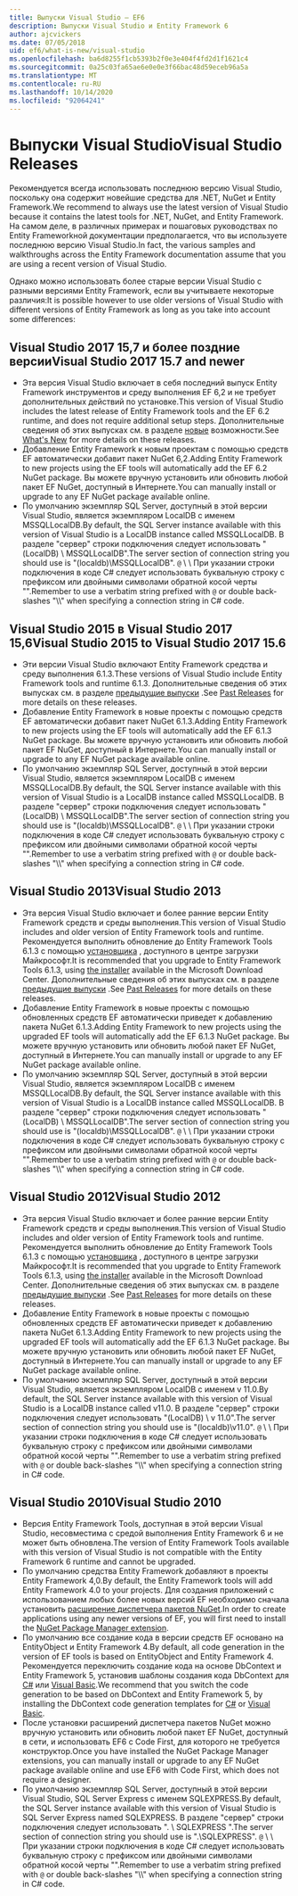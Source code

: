 ```yaml
---
title: Выпуски Visual Studio — EF6
description: Выпуски Visual Studio и Entity Framework 6
author: ajcvickers
ms.date: 07/05/2018
uid: ef6/what-is-new/visual-studio
ms.openlocfilehash: ba6d8255f1cb5393b2f0e3e404f4fd2d1f1621c4
ms.sourcegitcommit: 0a25c03fa65ae6e0e0e3f66bac48d59eceb96a5a
ms.translationtype: MT
ms.contentlocale: ru-RU
ms.lasthandoff: 10/14/2020
ms.locfileid: "92064241"
---
```

# <a name="visual-studio-releases"></a><span data-ttu-id="cbca7-103">Выпуски Visual Studio</span><span class="sxs-lookup"><span data-stu-id="cbca7-103">Visual Studio Releases</span></span>

<span data-ttu-id="cbca7-104">Рекомендуется всегда использовать последнюю версию Visual Studio, поскольку она содержит новейшие средства для .NET, NuGet и Entity Framework.</span><span class="sxs-lookup"><span data-stu-id="cbca7-104">We recommend to always use the latest version of Visual Studio because it contains the latest tools for .NET, NuGet, and Entity Framework.</span></span>
<span data-ttu-id="cbca7-105">На самом деле, в различных примерах и пошаговых руководствах по Entity Frameworkной документации предполагается, что вы используете последнюю версию Visual Studio.</span><span class="sxs-lookup"><span data-stu-id="cbca7-105">In fact, the various samples and walkthroughs across the Entity Framework documentation assume that you are using a recent version of Visual Studio.</span></span>

<span data-ttu-id="cbca7-106">Однако можно использовать более старые версии Visual Studio с разными версиями Entity Framework, если вы учитываете некоторые различия:</span><span class="sxs-lookup"><span data-stu-id="cbca7-106">It is possible however to use older versions of Visual Studio with different versions of Entity Framework as long as you take into account some differences:</span></span>

## <a name="visual-studio-2017-157-and-newer"></a><span data-ttu-id="cbca7-107">Visual Studio 2017 15,7 и более поздние версии</span><span class="sxs-lookup"><span data-stu-id="cbca7-107">Visual Studio 2017 15.7 and newer</span></span>

- <span data-ttu-id="cbca7-108">Эта версия Visual Studio включает в себя последний выпуск Entity Framework инструментов и среду выполнения EF 6,2 и не требует дополнительных действий по установке.</span><span class="sxs-lookup"><span data-stu-id="cbca7-108">This version of Visual Studio includes the latest release of Entity Framework tools and the EF 6.2 runtime, and does not require additional setup steps.</span></span>
<span data-ttu-id="cbca7-109">Дополнительные сведения об этих выпусках см. в разделе [новые](xref:ef6/what-is-new/index) возможности.</span><span class="sxs-lookup"><span data-stu-id="cbca7-109">See [What's New](xref:ef6/what-is-new/index) for more details on these releases.</span></span>
- <span data-ttu-id="cbca7-110">Добавление Entity Framework к новым проектам с помощью средств EF автоматически добавит пакет NuGet 6,2.</span><span class="sxs-lookup"><span data-stu-id="cbca7-110">Adding Entity Framework to new projects using the EF tools will automatically add the EF 6.2 NuGet package.</span></span>
<span data-ttu-id="cbca7-111">Вы можете вручную установить или обновить любой пакет EF NuGet, доступный в Интернете.</span><span class="sxs-lookup"><span data-stu-id="cbca7-111">You can manually install or upgrade to any EF NuGet package available online.</span></span>
- <span data-ttu-id="cbca7-112">По умолчанию экземпляр SQL Server, доступный в этой версии Visual Studio, является экземпляром LocalDB с именем MSSQLLocalDB.</span><span class="sxs-lookup"><span data-stu-id="cbca7-112">By default, the SQL Server instance available with this version of Visual Studio is a LocalDB instance called MSSQLLocalDB.</span></span>
<span data-ttu-id="cbca7-113">В разделе "сервер" строки подключения следует использовать "(LocalDB) \\ MSSQLLocalDB".</span><span class="sxs-lookup"><span data-stu-id="cbca7-113">The server section of connection string you should use is "(localdb)\\MSSQLLocalDB".</span></span>
<span data-ttu-id="cbca7-114">`@` \\ \\ При указании строки подключения в коде C# следует использовать буквальную строку с префиксом или двойными символами обратной косой черты "".</span><span class="sxs-lookup"><span data-stu-id="cbca7-114">Remember to use a verbatim string prefixed with `@` or double back-slashes "\\\\" when specifying a connection string in C# code.</span></span>  


## <a name="visual-studio-2015-to-visual-studio-2017-156"></a><span data-ttu-id="cbca7-115">Visual Studio 2015 в Visual Studio 2017 15,6</span><span class="sxs-lookup"><span data-stu-id="cbca7-115">Visual Studio 2015 to Visual Studio 2017 15.6</span></span>

- <span data-ttu-id="cbca7-116">Эти версии Visual Studio включают Entity Framework средства и среду выполнения 6.1.3.</span><span class="sxs-lookup"><span data-stu-id="cbca7-116">These versions of Visual Studio include Entity Framework tools and runtime 6.1.3.</span></span>
<span data-ttu-id="cbca7-117">Дополнительные сведения об этих выпусках см. в разделе [предыдущие выпуски](xref:ef6/what-is-new/past-releases#ef-613) .</span><span class="sxs-lookup"><span data-stu-id="cbca7-117">See [Past Releases](xref:ef6/what-is-new/past-releases#ef-613) for more details on these releases.</span></span>
- <span data-ttu-id="cbca7-118">Добавление Entity Framework в новые проекты с помощью средств EF автоматически добавит пакет NuGet 6.1.3.</span><span class="sxs-lookup"><span data-stu-id="cbca7-118">Adding Entity Framework to new projects using the EF tools will automatically add the EF 6.1.3 NuGet package.</span></span>
<span data-ttu-id="cbca7-119">Вы можете вручную установить или обновить любой пакет EF NuGet, доступный в Интернете.</span><span class="sxs-lookup"><span data-stu-id="cbca7-119">You can manually install or upgrade to any EF NuGet package available online.</span></span>
- <span data-ttu-id="cbca7-120">По умолчанию экземпляр SQL Server, доступный в этой версии Visual Studio, является экземпляром LocalDB с именем MSSQLLocalDB.</span><span class="sxs-lookup"><span data-stu-id="cbca7-120">By default, the SQL Server instance available with this version of Visual Studio is a LocalDB instance called MSSQLLocalDB.</span></span>
<span data-ttu-id="cbca7-121">В разделе "сервер" строки подключения следует использовать "(LocalDB) \\ MSSQLLocalDB".</span><span class="sxs-lookup"><span data-stu-id="cbca7-121">The server section of connection string you should use is "(localdb)\\MSSQLLocalDB".</span></span>
<span data-ttu-id="cbca7-122">`@` \\ \\ При указании строки подключения в коде C# следует использовать буквальную строку с префиксом или двойными символами обратной косой черты "".</span><span class="sxs-lookup"><span data-stu-id="cbca7-122">Remember to use a verbatim string prefixed with `@` or double back-slashes "\\\\" when specifying a connection string in C# code.</span></span>  


## <a name="visual-studio-2013"></a><span data-ttu-id="cbca7-123">Visual Studio 2013</span><span class="sxs-lookup"><span data-stu-id="cbca7-123">Visual Studio 2013</span></span>
- <span data-ttu-id="cbca7-124">Эта версия Visual Studio включает и более ранние версии Entity Framework средств и среды выполнения.</span><span class="sxs-lookup"><span data-stu-id="cbca7-124">This version of Visual Studio includes and older version of Entity Framework tools and runtime.</span></span>
<span data-ttu-id="cbca7-125">Рекомендуется выполнить обновление до Entity Framework Tools 6.1.3 с помощью [установщика](https://www.microsoft.com/download/details.aspx?id=40762) , доступного в центре загрузки Майкрософт.</span><span class="sxs-lookup"><span data-stu-id="cbca7-125">It is recommended that you upgrade to Entity Framework Tools 6.1.3, using [the installer](https://www.microsoft.com/download/details.aspx?id=40762) available in the Microsoft Download Center.</span></span>
<span data-ttu-id="cbca7-126">Дополнительные сведения об этих выпусках см. в разделе [предыдущие выпуски](xref:ef6/what-is-new/past-releases#ef-613) .</span><span class="sxs-lookup"><span data-stu-id="cbca7-126">See [Past Releases](xref:ef6/what-is-new/past-releases#ef-613) for more details on these releases.</span></span>
- <span data-ttu-id="cbca7-127">Добавление Entity Framework в новые проекты с помощью обновленных средств EF автоматически приведет к добавлению пакета NuGet 6.1.3.</span><span class="sxs-lookup"><span data-stu-id="cbca7-127">Adding Entity Framework to new projects using the upgraded EF tools will automatically add the EF 6.1.3 NuGet package.</span></span>
<span data-ttu-id="cbca7-128">Вы можете вручную установить или обновить любой пакет EF NuGet, доступный в Интернете.</span><span class="sxs-lookup"><span data-stu-id="cbca7-128">You can manually install or upgrade to any EF NuGet package available online.</span></span>
- <span data-ttu-id="cbca7-129">По умолчанию экземпляр SQL Server, доступный в этой версии Visual Studio, является экземпляром LocalDB с именем MSSQLLocalDB.</span><span class="sxs-lookup"><span data-stu-id="cbca7-129">By default, the SQL Server instance available with this version of Visual Studio is a LocalDB instance called MSSQLLocalDB.</span></span>
<span data-ttu-id="cbca7-130">В разделе "сервер" строки подключения следует использовать "(LocalDB) \\ MSSQLLocalDB".</span><span class="sxs-lookup"><span data-stu-id="cbca7-130">The server section of connection string you should use is "(localdb)\\MSSQLLocalDB".</span></span>
<span data-ttu-id="cbca7-131">`@` \\ \\ При указании строки подключения в коде C# следует использовать буквальную строку с префиксом или двойными символами обратной косой черты "".</span><span class="sxs-lookup"><span data-stu-id="cbca7-131">Remember to use a verbatim string prefixed with `@` or double back-slashes "\\\\" when specifying a connection string in C# code.</span></span>  

## <a name="visual-studio-2012"></a><span data-ttu-id="cbca7-132">Visual Studio 2012</span><span class="sxs-lookup"><span data-stu-id="cbca7-132">Visual Studio 2012</span></span>

- <span data-ttu-id="cbca7-133">Эта версия Visual Studio включает и более ранние версии Entity Framework средств и среды выполнения.</span><span class="sxs-lookup"><span data-stu-id="cbca7-133">This version of Visual Studio includes and older version of Entity Framework tools and runtime.</span></span>
<span data-ttu-id="cbca7-134">Рекомендуется выполнить обновление до Entity Framework Tools 6.1.3 с помощью [установщика](https://www.microsoft.com/download/details.aspx?id=40762) , доступного в центре загрузки Майкрософт.</span><span class="sxs-lookup"><span data-stu-id="cbca7-134">It is recommended that you upgrade to Entity Framework Tools 6.1.3, using [the installer](https://www.microsoft.com/download/details.aspx?id=40762) available in the Microsoft Download Center.</span></span>
<span data-ttu-id="cbca7-135">Дополнительные сведения об этих выпусках см. в разделе [предыдущие выпуски](xref:ef6/what-is-new/past-releases#ef-613) .</span><span class="sxs-lookup"><span data-stu-id="cbca7-135">See [Past Releases](xref:ef6/what-is-new/past-releases#ef-613) for more details on these releases.</span></span>
- <span data-ttu-id="cbca7-136">Добавление Entity Framework в новые проекты с помощью обновленных средств EF автоматически приведет к добавлению пакета NuGet 6.1.3.</span><span class="sxs-lookup"><span data-stu-id="cbca7-136">Adding Entity Framework to new projects using the upgraded EF tools will automatically add the EF 6.1.3 NuGet package.</span></span>
<span data-ttu-id="cbca7-137">Вы можете вручную установить или обновить любой пакет EF NuGet, доступный в Интернете.</span><span class="sxs-lookup"><span data-stu-id="cbca7-137">You can manually install or upgrade to any EF NuGet package available online.</span></span>
- <span data-ttu-id="cbca7-138">По умолчанию экземпляр SQL Server, доступный в этой версии Visual Studio, является экземпляром LocalDB с именем v 11.0.</span><span class="sxs-lookup"><span data-stu-id="cbca7-138">By default, the SQL Server instance available with this version of Visual Studio is a LocalDB instance called v11.0.</span></span>
<span data-ttu-id="cbca7-139">В разделе "сервер" строки подключения следует использовать "(LocalDB) \\ v 11.0".</span><span class="sxs-lookup"><span data-stu-id="cbca7-139">The server section of connection string you should use is "(localdb)\\v11.0".</span></span>
<span data-ttu-id="cbca7-140">`@` \\ \\ При указании строки подключения в коде C# следует использовать буквальную строку с префиксом или двойными символами обратной косой черты "".</span><span class="sxs-lookup"><span data-stu-id="cbca7-140">Remember to use a verbatim string prefixed with `@` or double back-slashes "\\\\" when specifying a connection string in C# code.</span></span>  

## <a name="visual-studio-2010"></a><span data-ttu-id="cbca7-141">Visual Studio 2010</span><span class="sxs-lookup"><span data-stu-id="cbca7-141">Visual Studio 2010</span></span>

- <span data-ttu-id="cbca7-142">Версия Entity Framework Tools, доступная в этой версии Visual Studio, несовместима с средой выполнения Entity Framework 6 и не может быть обновлена.</span><span class="sxs-lookup"><span data-stu-id="cbca7-142">The version of Entity Framework Tools available with this version of Visual Studio is not compatible with the Entity Framework 6 runtime and cannot be upgraded.</span></span>
- <span data-ttu-id="cbca7-143">По умолчанию средства Entity Framework добавляют в проекты Entity Framework 4,0.</span><span class="sxs-lookup"><span data-stu-id="cbca7-143">By default, the Entity Framework tools will add Entity Framework 4.0 to your projects.</span></span>
<span data-ttu-id="cbca7-144">Для создания приложений с использованием любых более новых версий EF необходимо сначала установить [расширение диспетчера пакетов NuGet](https://marketplace.visualstudio.com/items?itemName=NuGetTeam.NuGetPackageManager).</span><span class="sxs-lookup"><span data-stu-id="cbca7-144">In order to create applications using any newer versions of EF, you will first need to install the [NuGet Package Manager extension](https://marketplace.visualstudio.com/items?itemName=NuGetTeam.NuGetPackageManager).</span></span>
- <span data-ttu-id="cbca7-145">По умолчанию все создание кода в версии средств EF основано на EntityObject и Entity Framework 4.</span><span class="sxs-lookup"><span data-stu-id="cbca7-145">By default, all code generation in the version of EF tools is based on EntityObject and Entity Framework 4.</span></span>
<span data-ttu-id="cbca7-146">Рекомендуется переключить создание кода на основе DbContext и Entity Framework 5, установив шаблоны создания кода DbContext для [C#](https://marketplace.visualstudio.com/items?itemName=EntityFrameworkTeam.EF5xDbContextGeneratorforC) или [Visual Basic](https://marketplace.visualstudio.com/items?itemName=EntityFrameworkTeam.EF5xDbContextGeneratorforVBNET).</span><span class="sxs-lookup"><span data-stu-id="cbca7-146">We recommend that you switch the code generation to be based on DbContext and Entity Framework 5, by installing the DbContext code generation templates for [C#](https://marketplace.visualstudio.com/items?itemName=EntityFrameworkTeam.EF5xDbContextGeneratorforC) or [Visual Basic](https://marketplace.visualstudio.com/items?itemName=EntityFrameworkTeam.EF5xDbContextGeneratorforVBNET).</span></span>
- <span data-ttu-id="cbca7-147">После установки расширений диспетчера пакетов NuGet можно вручную установить или обновить любой пакет EF NuGet, доступный в сети, и использовать EF6 с Code First, для которого не требуется конструктор.</span><span class="sxs-lookup"><span data-stu-id="cbca7-147">Once you have installed the NuGet Package Manager extensions, you can manually install or upgrade to any EF NuGet package available online and use EF6 with Code First, which does not require a designer.</span></span>
- <span data-ttu-id="cbca7-148">По умолчанию экземпляр SQL Server, доступный в этой версии Visual Studio, SQL Server Express с именем SQLEXPRESS.</span><span class="sxs-lookup"><span data-stu-id="cbca7-148">By default, the SQL Server instance available with this version of Visual Studio is SQL Server Express named SQLEXPRESS.</span></span>
<span data-ttu-id="cbca7-149">В разделе "сервер" строки подключения следует использовать ". \\ SQLEXPRESS ".</span><span class="sxs-lookup"><span data-stu-id="cbca7-149">The server section of connection string you should use is ".\\SQLEXPRESS".</span></span>
<span data-ttu-id="cbca7-150">`@` \\ \\ При указании строки подключения в коде C# следует использовать буквальную строку с префиксом или двойными символами обратной косой черты "".</span><span class="sxs-lookup"><span data-stu-id="cbca7-150">Remember to use a verbatim string prefixed with `@` or double back-slashes "\\\\" when specifying a connection string in C# code.</span></span>
